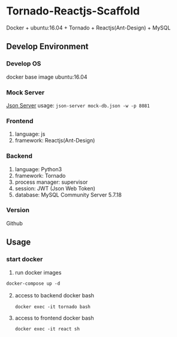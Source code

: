 # Tornado-Reactjs-Scaffold

Docker + ubuntu:16.04 + Tornado + Reactjs(Ant-Design) + MySQL

## Develop Environment

### Develop OS

docker base image ubuntu:16.04

### Mock Server

[Json Server](http://jsonplaceholder.typicode.com/) usage: `json-server mock-db.json -w -p 8081`

### Frontend

1. language: js
2. framework: Reactjs(Ant-Design)


### Backend

1. language: Python3
2. framework: Tornado
3. process manager: supervisor
4. session: JWT (Json Web Token)
5. database: MySQL Community Server 5.7.18

### Version

Github

## Usage

### start docker

1. run docker images
   
```
docker-compose up -d
```

2. access to backend docker bash
　 
   ```
   docker exec -it tornado bash
   ```

3. access to frontend docker bash

   ```
   docker exec -it react sh
   ```